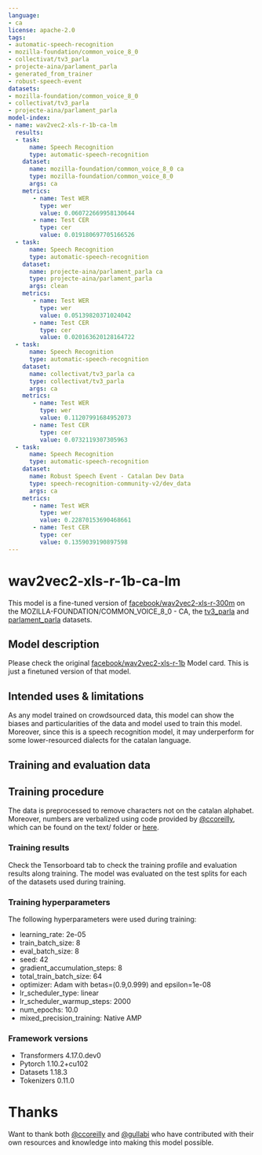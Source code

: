 ```yaml
---
language:
- ca
license: apache-2.0
tags:
- automatic-speech-recognition
- mozilla-foundation/common_voice_8_0
- collectivat/tv3_parla
- projecte-aina/parlament_parla
- generated_from_trainer
- robust-speech-event
datasets:
- mozilla-foundation/common_voice_8_0
- collectivat/tv3_parla
- projecte-aina/parlament_parla
model-index:
- name: wav2vec2-xls-r-1b-ca-lm
  results:
  - task: 
      name: Speech Recognition
      type: automatic-speech-recognition
    dataset:
      name: mozilla-foundation/common_voice_8_0 ca
      type: mozilla-foundation/common_voice_8_0
      args: ca
    metrics:
       - name: Test WER
         type: wer
         value: 0.060722669958130644
       - name: Test CER
         type: cer
         value: 0.019180697705166526
  - task: 
      name: Speech Recognition
      type: automatic-speech-recognition
    dataset:
      name: projecte-aina/parlament_parla ca
      type: projecte-aina/parlament_parla
      args: clean
    metrics:
       - name: Test WER
         type: wer
         value: 0.05139820371024042
       - name: Test CER
         type: cer
         value: 0.020163620128164722
  - task: 
      name: Speech Recognition
      type: automatic-speech-recognition
    dataset:
      name: collectivat/tv3_parla ca
      type: collectivat/tv3_parla
      args: ca
    metrics:
       - name: Test WER
         type: wer
         value: 0.11207991684952073
       - name: Test CER
         type: cer
         value: 0.0732119307305963
  - task: 
      name: Speech Recognition
      type: automatic-speech-recognition
    dataset:
      name: Robust Speech Event - Catalan Dev Data
      type: speech-recognition-community-v2/dev_data
      args: ca
    metrics:
       - name: Test WER
         type: wer
         value: 0.22870153690468661
       - name: Test CER
         type: cer
         value: 0.1359039190897598
---
```


# wav2vec2-xls-r-1b-ca-lm

This model is a fine-tuned version of [facebook/wav2vec2-xls-r-300m](https://huggingface.co/facebook/wav2vec2-xls-r-300m) on the MOZILLA-FOUNDATION/COMMON_VOICE_8_0 - CA, the [tv3_parla](https://huggingface.co/datasets/collectivat/tv3_parla) and [parlament_parla](https://huggingface.co/datasets/projecte-aina/parlament_parla) datasets.

## Model description

Please check the original [facebook/wav2vec2-xls-r-1b](https://huggingface.co/facebook/wav2vec2-xls-r-1b) Model card. This is just a finetuned version of that model.

## Intended uses & limitations

As any model trained on crowdsourced data, this model can show the biases and particularities of the data and model used to train this model. Moreover, since this is a speech recognition model, it may underperform for some lower-resourced dialects for the catalan language.

## Training and evaluation data

## Training procedure

The data is preprocessed to remove characters not on the catalan alphabet. Moreover, numbers are verbalized using code provided by [@ccoreilly](https://github.com/ccoreilly), which can be found on the text/ folder or [here](https://github.com/CollectivaT-dev/catotron-cpu/blob/master/text/numbers_ca.py).

### Training results

Check the Tensorboard tab to check the training profile and evaluation results along training. The model was evaluated on the test splits for each of the datasets used during training.

### Training hyperparameters

The following hyperparameters were used during training:
- learning_rate: 2e-05
- train_batch_size: 8
- eval_batch_size: 8
- seed: 42
- gradient_accumulation_steps: 8
- total_train_batch_size: 64
- optimizer: Adam with betas=(0.9,0.999) and epsilon=1e-08
- lr_scheduler_type: linear
- lr_scheduler_warmup_steps: 2000
- num_epochs: 10.0
- mixed_precision_training: Native AMP

### Framework versions

- Transformers 4.17.0.dev0
- Pytorch 1.10.2+cu102
- Datasets 1.18.3
- Tokenizers 0.11.0

# Thanks

Want to thank both [@ccoreilly](https://github.com/ccoreilly) and [@gullabi](https://github.com/gullabi) who have contributed with their own resources and knowledge into making this model possible.